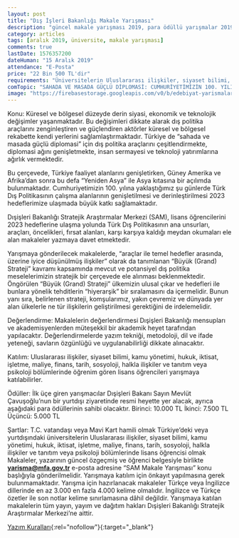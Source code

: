 ```yaml
---
layout: post
title: "Dış İşleri Bakanlığı Makale Yarışması"
description: "güncel makale yarışması 2019, para ödüllü yarışmalar 2019, T.C. DIŞİŞLERİ BAKANLIĞI MAKALE YARIŞMASI"
category: articles
tags: [aralık 2019, üniversite, makale yarışması]
comments: true
lastDate: 1576357200
dateHuman: "15 Aralık 2019"
attendance: "E-Posta"
price: "22 Bin 500 TL'dir"
requirements: "Üniversitelerin Uluslararası ilişkiler, siyaset bilimi, kamu yönetimi, hukuk, iktisat, işletme, maliye, finans, tarih, sosyoloji, halkla ilişkiler ve tanıtım veya psikoloji bölümlerinde lisans öğrencisi olmak"
comTopic: "SAHADA VE MASADA GÜÇLÜ DİPLOMASİ: CUMHURİYETİMİZİN 100. YILINDA TÜRK DIŞ POLİTİKASI"
image: "https://firebasestorage.googleapis.com/v0/b/edebiyat-yarismalari.appspot.com/o/di%C5%9F-i%C5%9Fleri-bakanligi-makale-yarismasi.jpg?alt=media&token=48bab8c3-eda1-47a0-9f2d-1f97808bbfb9"
---
```


Konu:
Küresel ve bölgesel düzeyde derin siyasi, ekonomik ve teknolojik değişimler yaşanmaktadır. Bu değişimleri dikkate alarak dış politika araçlarını zenginleştiren ve güçlendiren aktörler küresel ve bölgesel rekabette kendi yerlerini sağlamlaştırmaktadır. Türkiye de “sahada ve masada güçlü diplomasi” için dış politika araçlarını çeşitlendirmekte, diplomasi ağını genişletmekte, insan sermayesi ve teknoloji yatırımlarına ağırlık vermektedir.

Bu çerçevede, Türkiye faaliyet alanlarını genişletirken, Güney Amerika ve Afrika’dan sonra bu defa “Yeniden Asya” ile Asya kıtasına bir açılımda bulunmaktadır. Cumhuriyetimizin 100. yılına yaklaştığımız şu günlerde Türk Dış Politikasının çalışma alanlarının genişletilmesi ve derinleştirilmesi 2023 hedeflerimize ulaşmada büyük katkı sağlamaktadır.

Dışişleri Bakanlığı Stratejik Araştırmalar Merkezi (SAM), lisans öğrencilerini 2023 hedeflerine ulaşma yolunda Türk Dış Politikasının ana unsurları, araçları, öncelikleri, fırsat alanları, karşı karşıya kaldığı meydan okumaları ele alan makaleler yazmaya davet etmektedir.

Yarışmaya gönderilecek makalelerde, “araçlar ile temel hedefler arasında, üzerine iyice düşünülmüş ilişkiler” olarak da tanımlanan “Büyük (Grand) Strateji” kavramı kapsamında mevcut ve potansiyel dış politika meselelerimizin stratejik bir çerçevede ele alınması beklenmektedir. Öngörülen “Büyük (Grand) Strateji” ülkemizin ulusal çıkar ve hedefleri ile bunlara yönelik tehditlerin “hiyerarşik” bir sıralamasını da içermelidir. Bunun yanı sıra, belirlenen strateji, komşularımız, yakın çevremiz ve dünyada yer alan ülkelerle ne tür ilişkilerin geliştirilmesi gerektiğini de irdelemelidir.  

Değerlendirme:
Makalelerin değerlendirmesi Dışişleri Bakanlığı mensupları ve akademisyenlerden müteşekkil bir akademik heyet tarafından yapılacaktır. Değerlendirmelerde yazım tekniği, metodoloji, dil ve ifade yeteneği, savların özgünlüğü ve uygulanabilirliği dikkate alınacaktır.

Katılım:
Uluslararası ilişkiler, siyaset bilimi, kamu yönetimi, hukuk, iktisat, işletme,  maliye, finans, tarih, sosyoloji, halkla ilişkiler ve tanıtım veya psikoloji bölümlerinde öğrenim gören lisans öğrencileri yarışmaya katılabilirler.

Ödüller:
İlk üçe giren yarışmacılar Dışişleri Bakanı Sayın Mevlüt Çavuşoğlu’nun bir yurtdışı ziyaretinde resmi heyette yer alacak, ayrıca aşağıdaki para ödüllerinin sahibi olacaktır.
Birinci: 10.000 TL
İkinci: 7.500 TL
Üçüncü: 5.000 TL

Şartlar:
T.C. vatandaşı veya Mavi Kart hamili olmak
Türkiye’deki veya yurtdışındaki üniversitelerin Uluslararası ilişkiler, siyaset bilimi, kamu yönetimi, hukuk, iktisat, işletme, maliye, finans, tarih, sosyoloji, halkla ilişkiler ve tanıtım veya psikoloji bölümlerinde lisans öğrencisi olmak
Makaleler, yazarının güncel özgeçmiş ve öğrenci belgesiyle birlikte **yarisma@mfa.gov.tr** e-posta adresine “SAM Makale Yarışması” konu başlığıyla gönderilmelidir. Yarışmaya katılım için önkayıt yapılmasına gerek bulunmamaktadır. 
Yarışma için hazırlanacak makaleler Türkçe veya İngilizce dillerinde en az 3.000 en fazla 4.000 kelime olmalıdır. İngilizce ve Türkçe özetler ile son notlar kelime sınırlamasına dâhil değildir.
Yarışmaya katılan makalelerin tüm yayın, yayım ve dağıtım hakları Dışişleri Bakanlığı Stratejik Araştırmalar Merkezi’ne aittir.

[Yazım Kuralları](http://sam.gov.tr/tr/instructions-for-authors/?utm_source=edebiyatyarismalari.com&utm_medium=affiliate&utm_campaign=cpc#oykugio){:rel="nofollow"}{:target="_blank"}